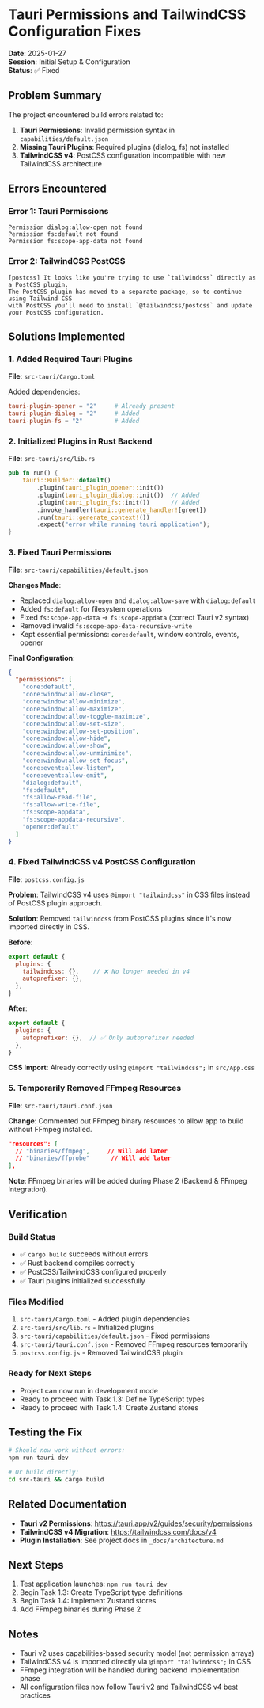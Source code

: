 # Tauri Permissions and TailwindCSS Configuration Fixes

**Date**: 2025-01-27  
**Session**: Initial Setup & Configuration  
**Status**: ✅ Fixed

## Problem Summary

The project encountered build errors related to:
1. **Tauri Permissions**: Invalid permission syntax in `capabilities/default.json`
2. **Missing Tauri Plugins**: Required plugins (dialog, fs) not installed
3. **TailwindCSS v4**: PostCSS configuration incompatible with new TailwindCSS architecture

## Errors Encountered

### Error 1: Tauri Permissions
```
Permission dialog:allow-open not found
Permission fs:default not found  
Permission fs:scope-app-data not found
```

### Error 2: TailwindCSS PostCSS
```
[postcss] It looks like you're trying to use `tailwindcss` directly as a PostCSS plugin. 
The PostCSS plugin has moved to a separate package, so to continue using Tailwind CSS 
with PostCSS you'll need to install `@tailwindcss/postcss` and update your PostCSS configuration.
```

## Solutions Implemented

### 1. Added Required Tauri Plugins

**File**: `src-tauri/Cargo.toml`

Added dependencies:
```toml
tauri-plugin-opener = "2"     # Already present
tauri-plugin-dialog = "2"     # Added
tauri-plugin-fs = "2"         # Added
```

### 2. Initialized Plugins in Rust Backend

**File**: `src-tauri/src/lib.rs`

```rust
pub fn run() {
    tauri::Builder::default()
        .plugin(tauri_plugin_opener::init())
        .plugin(tauri_plugin_dialog::init())  // Added
        .plugin(tauri_plugin_fs::init())      // Added
        .invoke_handler(tauri::generate_handler![greet])
        .run(tauri::generate_context!())
        .expect("error while running tauri application");
}
```

### 3. Fixed Tauri Permissions

**File**: `src-tauri/capabilities/default.json`

**Changes Made**:
- Replaced `dialog:allow-open` and `dialog:allow-save` with `dialog:default`
- Added `fs:default` for filesystem operations
- Fixed `fs:scope-app-data` → `fs:scope-appdata` (correct Tauri v2 syntax)
- Removed invalid `fs:scope-app-data-recursive-write`
- Kept essential permissions: `core:default`, window controls, events, opener

**Final Configuration**:
```json
{
  "permissions": [
    "core:default",
    "core:window:allow-close",
    "core:window:allow-minimize",
    "core:window:allow-maximize",
    "core:window:allow-toggle-maximize",
    "core:window:allow-set-size",
    "core:window:allow-set-position",
    "core:window:allow-hide",
    "core:window:allow-show",
    "core:window:allow-unminimize",
    "core:window:allow-set-focus",
    "core:event:allow-listen",
    "core:event:allow-emit",
    "dialog:default",
    "fs:default",
    "fs:allow-read-file",
    "fs:allow-write-file",
    "fs:scope-appdata",
    "fs:scope-appdata-recursive",
    "opener:default"
  ]
}
```

### 4. Fixed TailwindCSS v4 PostCSS Configuration

**File**: `postcss.config.js`

**Problem**: TailwindCSS v4 uses `@import "tailwindcss"` in CSS files instead of PostCSS plugin approach.

**Solution**: Removed `tailwindcss` from PostCSS plugins since it's now imported directly in CSS.

**Before**:
```js
export default {
  plugins: {
    tailwindcss: {},    // ❌ No longer needed in v4
    autoprefixer: {},
  },
}
```

**After**:
```js
export default {
  plugins: {
    autoprefixer: {},  // ✅ Only autoprefixer needed
  },
}
```

**CSS Import**: Already correctly using `@import "tailwindcss";` in `src/App.css`

### 5. Temporarily Removed FFmpeg Resources

**File**: `src-tauri/tauri.conf.json`

**Change**: Commented out FFmpeg binary resources to allow app to build without FFmpeg installed.

```json
"resources": [
  // "binaries/ffmpeg",     // Will add later
  // "binaries/ffprobe"      // Will add later
],
```

**Note**: FFmpeg binaries will be added during Phase 2 (Backend & FFmpeg Integration).

## Verification

### Build Status
- ✅ `cargo build` succeeds without errors
- ✅ Rust backend compiles correctly
- ✅ PostCSS/TailwindCSS configured properly
- ✅ Tauri plugins initialized successfully

### Files Modified
1. `src-tauri/Cargo.toml` - Added plugin dependencies
2. `src-tauri/src/lib.rs` - Initialized plugins
3. `src-tauri/capabilities/default.json` - Fixed permissions
4. `src-tauri/tauri.conf.json` - Removed FFmpeg resources temporarily
5. `postcss.config.js` - Removed TailwindCSS plugin

### Ready for Next Steps
- Project can now run in development mode
- Ready to proceed with Task 1.3: Define TypeScript types
- Ready to proceed with Task 1.4: Create Zustand stores

## Testing the Fix

```bash
# Should now work without errors:
npm run tauri dev

# Or build directly:
cd src-tauri && cargo build
```

## Related Documentation

- **Tauri v2 Permissions**: https://tauri.app/v2/guides/security/permissions
- **TailwindCSS v4 Migration**: https://tailwindcss.com/docs/v4
- **Plugin Installation**: See project docs in `_docs/architecture.md`

## Next Steps

1. Test application launches: `npm run tauri dev`
2. Begin Task 1.3: Create TypeScript type definitions
3. Begin Task 1.4: Implement Zustand stores
4. Add FFmpeg binaries during Phase 2

## Notes

- Tauri v2 uses capabilities-based security model (not permission arrays)
- TailwindCSS v4 is imported directly via `@import "tailwindcss";` in CSS
- FFmpeg integration will be handled during backend implementation phase
- All configuration files now follow Tauri v2 and TailwindCSS v4 best practices
